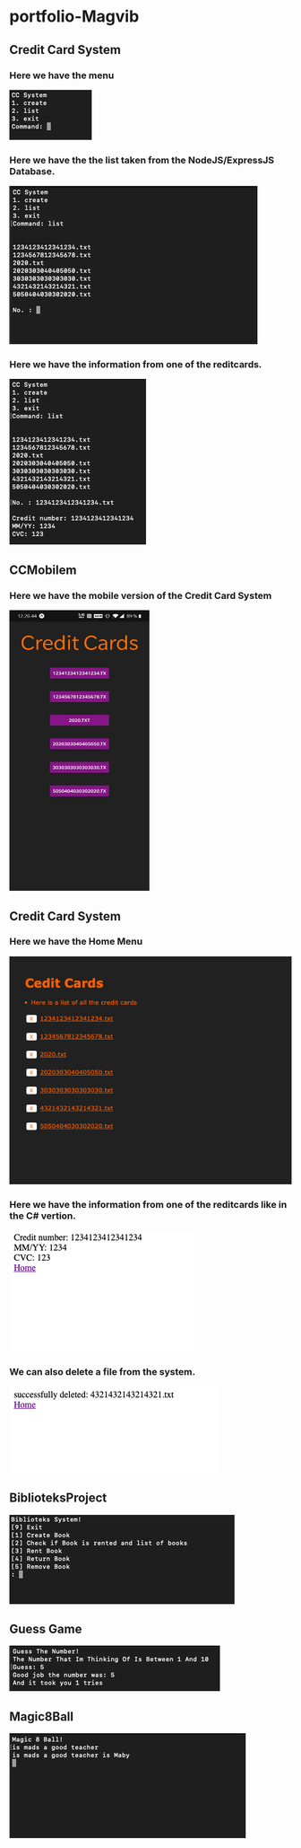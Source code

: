# portfolio-Magvib


## Credit Card System
### Here we have the menu
![](https://github.com/MercantecData/portfolio-Magvib/blob/master/CC/pic/pic1.png)
### Here we have the the list taken from the NodeJS/ExpressJS Database.
![](https://github.com/MercantecData/portfolio-Magvib/blob/master/CC/pic/pic2.png)
### Here we have the information from one of the reditcards.
![](https://github.com/MercantecData/portfolio-Magvib/blob/master/CC/pic/pic3.png)

## CCMobilem
### Here we have the mobile version of the Credit Card System
<img src="./CCMobile/pic/pic.jpg" width="250" height="500">
<!-- ![](https://github.com/MercantecData/portfolio-Magvib/blob/master/CCMobile/pic/pic.jpg) -->

## Credit Card System
### Here we have the Home Menu
![](https://github.com/MercantecData/portfolio-Magvib/blob/master/CCServer/pic/pic1.png)
### Here we have the information from one of the reditcards like in the C# vertion.
![](https://github.com/MercantecData/portfolio-Magvib/blob/master/CCServer/pic/pic2.png)
### We can also delete a file from the system.
![](https://github.com/MercantecData/portfolio-Magvib/blob/master/CCServer/pic/pic3.png)

## BiblioteksProject
![](https://github.com/MercantecData/portfolio-Magvib/blob/master/Biblioteksobjekt/pic/pic.png)

## Guess Game
![](https://github.com/MercantecData/portfolio-Magvib/blob/master/Guess/pic/pic1.png)

## Magic8Ball
![](https://github.com/MercantecData/portfolio-Magvib/blob/master/Magic8Ball/pic/pic.png)

